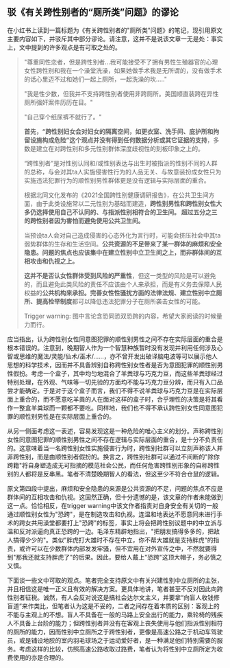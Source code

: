 ## 驳《有关跨性别者的“厕所类”问题》的谬论

在小红书上读到一篇标题为《有关跨性别者的"厕所类"问题》的笔记，现引用原文主要内容如下，并驳斥其中部分谬论。请注意，这并不是说该文章一无是处：事实上，文中提到的许多观点是有可取之处的。

> "尊重同性恋者，但是跨性别者...我可能接受不了拥有男性生殖器官的心理女性跨性别和我在一个澡堂洗澡，如果她做手术我是无所谓的，没有做手术的话心里迈不过和她们一起上厕所，一起洗澡的坎....."
>
> "我是性少数，但我并不支持跨性别者使用非跨厕所。美国顺直装跨在异性厕所强奸案件历历在目。"
>
> "自己穿个纸尿裤不就行了。"
>
> **首先，“跨性别妇女会对妇女的隔离空间，如更衣室、洗手间、庇护所和拘留设施构成危险”这个观点并没有得到任何数据分析或其它证据的支持**，多数是建立在对跨性别和多元性别群体深度歧视性的刻板印象之上的。
>
> “跨性别者”是对性别认同和/或性别表达与出生时被指派的性别不同的人群的总称，与会对其ta人实施侵害性行为的人品无关、与故意装扮成女性只为实施违法犯罪行为的顺性别男性群体更是没有逻辑与实际层面的重合。
>
> 根据北同文化发布的《2021全国跨性别健康调研报告》，在公共卫生间方面，由于此类设施常以二元性别为基础而建造，**跨性别男性和跨性别女性大多仍选择使用自己不认同的、与指派性别相符合的卫生间。 超过五分之三的跨性别者因为害怕而避免使用公共卫生间。**
>
> 当预设ta人会对自己造成侵害的心态外化为言行时，可能会挤压社会中其ta弱势群体的生存和生活空间。**公共资源的不足带来了某一群体的麻烦和安全隐患。问题的焦点也应该集中在建立性别中立卫生间之上，而非群体间的互相攻击和仇视之上。**
>
> **这并不是否认女性群体受到风险的严重性**，但这一类型的风险是可以避免的，而且避免此类风险的责任不应该由个人来承担，而是有义务去保障人民权益的**公共机构来承担。完善女性性骚扰方面的法律法规、建立性别中立厕所、提高检举制度**都可以降低违法犯罪分子在厕所袭击女性的可能。
>
> Trigger warning: 图中言论含恐同恐双恐跨的内容，希望大家阅读的时候量力而行。

应当指出，认为跨性别女性同意图犯罪的顺性别男性之间不存在实际层面的重合是根本错误的。注意到，晚期智人作为一个智慧种族暂时没有发现并利用任何涉及心智或思维的魔法/灵能/仙术/巫术/……，亦不曾开发出破译脑电波等可以展示他人思想的科学技术，因而并不具备辨别自称跨性别女性者是否为意图犯罪的顺性别男性假扮。考虑一个盒子，其中均匀地混合了羊粪球与巧克力豆，而这些羊粪球经过特别处理，在外观、气味等一切先验的方面均不能与巧克力豆分辨，而只有入口品尝才能确定。于是对于这个盒子而言，我们不得不说羊粪球与巧克力豆是在实际层面上重合的，而不愿意吃羊粪的人在面对这样的盒子时，合乎理性的决策是将其看作一整盒羊粪球而一颗都不要吃。同样地，我们也不得不承认跨性别女性同意图犯罪的顺性别男性是在实际层面上重合的。

从另一侧面考虑这一表述，容易发现这是一种危险的唯心主义的划分。声称跨性别女性同意图犯罪的顺性别男性之间不存在逻辑与实际层面的重合，是十分不负责任的。这意味着当一名跨性别女性实施侵害行为时，跨性别社群可以立刻声称该人并非跨性别，而是由顺性别者假扮的。换言之，跨性别社群可以通过不间断的"除你跨籍"将自身塑造成无可指摘的模范社会公民，而任何危害跨性别形象的自称跨性别的人都将是反串黑。笔者不清楚晚期智人的看法，但这至少不符合仓鼠的逻辑。

原文第四段中提出，麻烦和安全隐患的来源是公共资源的不足，问题的焦点不应是群体间的互相攻击和仇视。这固然正确，但十分遗憾的是，该文章的作者未能做到这一点。恰恰相反，在trigger warning中该文作者指责对自身安全有关切的一般通过顺性别女性为"恐跨"，是在制造攻击和仇视。连温和地表达不愿意同未进行手术的跨女共用澡堂都要打上"恐跨"的标签，事实上将会把跨性别议题中的中立派与温和反对派逼向真正恐跨的一边。毛泽东精辟地指出，"把朋友搞得多多的，把敌人搞得少少的"。类似"胖虎打大雄时不存在中立，你不帮大雄就是支持胖虎"的指责，或许可以在少数群体内部发发牢骚，但不宜用在对外宣传之中，不然就要得到"那我还就支持胖虎了"的后果。因此，要给人戴上"恐跨"这顶大帽子，务必慎之又慎。

下面谈一些文中可取的观点。笔者完全支持原文中有关兴建性别中立厕所的主张，并且相信这是唯一正义且有效的解决方案。更具体地讲，笔者甚至不反对因此向跨性别者征税。诚然，有人会反对说这是搞社会达尔文主义，并要拿“向盲人收钱修盲道”来作类比，但笔者认为这是不妥的，二者之间存在着本质的区别：客观上的不能与主观上的不想。盲人不具备在一般的马路上安全出行的能力，乘轮椅的残疾人不具备上台阶的能力；但跨性别者并没有在客观上丧失使用与他们指派性别相符的厕所的能力，因而性别中立厕所之于跨性别者，更像是高速公路之于机动车驾驶员，或是铺设地胶的室内羽毛球场之于运动爱好者，是一种满足他们特别需要的服务。考虑这样的比较，仿照高速公路收取过路费，笔者认为将性别中立厕所定为收费使用的亦是合理的。
